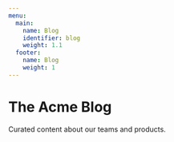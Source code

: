 ```yaml
---
menu:
  main:
    name: Blog
    identifier: blog
    weight: 1.1
  footer:
    name: Blog
    weight: 1
---
```


The Acme Blog
============

Curated content about our teams and products.
